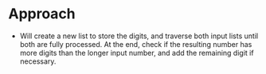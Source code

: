 # Approach

- Will create a new list to store the digits, and
traverse both input lists until both are fully processed.
At the end, check if the resulting number has more digits than the longer input number, and add the remaining digit if necessary.
